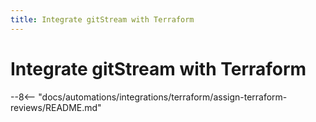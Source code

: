 ```yaml
---
title: Integrate gitStream with Terraform
---
```

# Integrate gitStream with Terraform

--8<-- "docs/automations/integrations/terraform/assign-terraform-reviews/README.md"